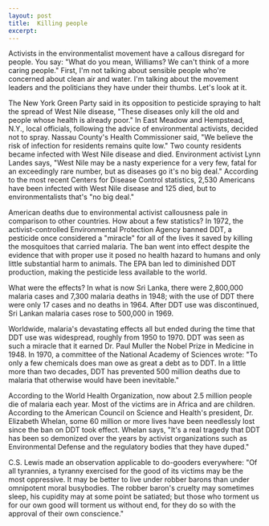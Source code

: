 ```yaml
---
layout: post
title:  Killing people
excerpt:
---
```




            

    

            

Activists in the environmentalist movement have a callous disregard for people. You say: "What do you mean, Williams? We can't think of a more caring people." First, I'm not talking about sensible people who're concerned about clean air and water. I'm talking about the movement leaders and the politicians they have under their thumbs. Let's look at it. 

The New York Green Party said in its opposition to pesticide spraying to halt the spread of West Nile disease, "These diseases only kill the old and people whose health is already poor." In East Meadow and Hempstead, N.Y., local officials, following the advice of environmental activists, decided not to spray. Nassau County's Health Commissioner said, "We believe the risk of infection for residents remains quite low." Two county residents became infected with West Nile disease and died. Environment activist Lynn Landes says, "West Nile may be a nasty experience for a very few, fatal for an exceedingly rare number, but as diseases go it's no big deal." According to the most recent Centers for Disease Control statistics, 2,530 Americans have been infected with West Nile disease and 125 died, but to environmentalists that's "no big deal." 

American deaths due to environmental activist callousness pale in comparison to other countries. How about a few statistics? In 1972, the activist-controlled Environmental Protection Agency banned DDT, a pesticide once considered a "miracle" for all of the lives it saved by killing the mosquitoes that carried malaria. The ban went into effect despite the evidence that with proper use it posed no health hazard to humans and only little substantial harm to animals. The EPA ban led to diminished DDT production, making the pesticide less available to the world. 

What were the effects? In what is now Sri Lanka, there were 2,800,000 malaria cases and 7,300 malaria deaths in 1948; with the use of DDT there were only 17 cases and no deaths in 1964. After DDT use was discontinued, Sri Lankan malaria cases rose to 500,000 in 1969. 

Worldwide, malaria's devastating effects all but ended during the time that DDT use was widespread, roughly from 1950 to 1970. DDT was seen as such a miracle that it earned Dr. Paul Muller the Nobel Prize in Medicine in 1948. In 1970, a committee of the National Academy of Sciences wrote: "To only a few chemicals does man owe as great a debt as to DDT. In a little more than two decades, DDT has prevented 500 million deaths due to malaria that otherwise would have been inevitable." 

According to the World Health Organization, now about 2.5 million people die of malaria each year. Most of the victims are in Africa and are children. According to the American Council on Science and Health's president, Dr. Elizabeth Whelan, some 60 million or more lives have been needlessly lost since the ban on DDT took effect. Whelan says, "It's a real tragedy that DDT has been so demonized over the years by activist organizations such as Environmental Defense and the regulatory bodies that they have duped." 

C.S. Lewis made an observation applicable to do-gooders everywhere: "Of all tyrannies, a tyranny exercised for the good of its victims may be the most oppressive. It may be better to live under robber barons than under omnipotent moral busybodies. The robber baron's cruelty may sometimes sleep, his cupidity may at some point be satiated; but those who torment us for our own good will torment us without end, for they do so with the approval of their own conscience." 

        
